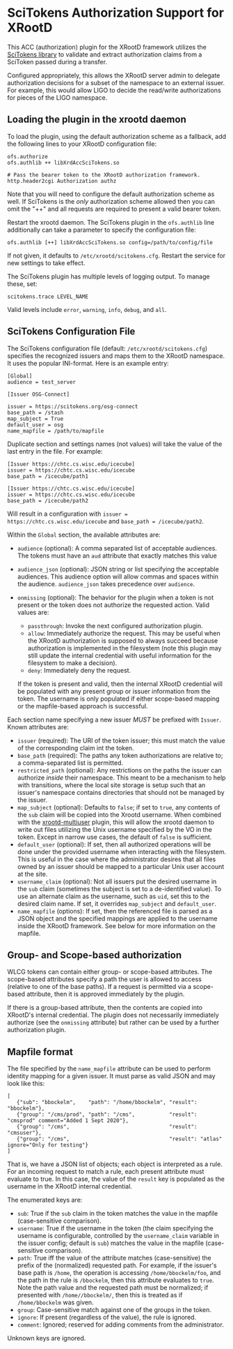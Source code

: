 SciTokens Authorization Support for XRootD
==========================================

This ACC (authorization) plugin for the XRootD framework utilizes the [SciTokens
library](https://www.scitokens.org) to validate and extract authorization claims from
a SciToken passed during a transfer.

Configured appropriately, this allows the XRootD server admin to delegate authorization
decisions for a subset of the namespace to an external issuer.  For example, this would
allow LIGO to decide the read/write authorizations for pieces of the LIGO namespace.

Loading the plugin in the xrootd daemon
---------------------------------------

To load the plugin, using the default authorization scheme as a fallback,
add the following lines to your XRootD configuration file:

```
ofs.authorize
ofs.authlib ++ libXrdAccSciTokens.so

# Pass the bearer token to the XRootD authorization framework.
http.header2cgi Authorization authz
```
Note that you will need to configure the default authorization scheme as well.
If SciTokens is the *only* authorization scheme allowed then you can
omit the "++" and all requests are required to present a valid bearer token.

Restart the xrootd daemon.  The SciTokens plugin in the `ofs.authlib` line additionally can take a
parameter to specify the configuration file:

```
ofs.authlib [++] libXrdAccSciTokens.so config=/path/to/config/file
```

If not given, it defaults to `/etc/xrootd/scitokens.cfg`.  Restart the service for new settings to take effect.

The SciTokens plugin has multiple levels of logging output.  To manage these, set:

```
scitokens.trace LEVEL_NAME
```

Valid levels include `error`, `warning`, `info`, `debug`, and `all`.

SciTokens Configuration File
----------------------------

The SciTokens configuration file (default: `/etc/xrootd/scitokens.cfg`) specifies the recognized
issuers and maps them to the XRootD namespace.  It uses the popular INI-format.  Here is an example
entry:

```
[Global]
audience = test_server

[Issuer OSG-Connect]

issuer = https://scitokens.org/osg-connect
base_path = /stash
map_subject = True
default_user = osg
name_mapfile = /path/to/mapfile
```

Duplicate section and settings names (not values) will take the value of the last entry in the file.  For example:

```
[Issuer https://chtc.cs.wisc.edu/icecube]
issuer = https://chtc.cs.wisc.edu/icecube
base_path = /icecube/path1

[Issuer https://chtc.cs.wisc.edu/icecube]
issuer = https://chtc.cs.wisc.edu/icecube
base_path = /icecube/path2
```

Will result in a configuration with `issuer =  https://chtc.cs.wisc.edu/icecube` and `base_path = /icecube/path2`.

Within the `Global` section, the available attributes are:

   - `audience` (optional): A comma separated list of acceptable audiences.  The tokens must have an `aud` attribute
     that exactly matches this value
   - `audience_json` (optional): JSON string or list specifying the acceptable audiences.  This audience option will allow
     commas and spaces within the audience.  `audience_json` takes precedence over `audience`.
   - `onmissing` (optional): The behavior for the plugin when a token is not present or the token does not authorize
     the requested action.  Valid values are:

        - `passthrough`: Invoke the next configured authorization plugin.
        - `allow`: Immediately authorize the request.  This may be useful when the XRootD authorization is supposed to
          always succeed because authorization is implemented in the filesystem (note this plugin may still update
          the internal credential with useful information for the filesystem to make a decision).
        - `deny`: Immediately deny the request.

     If the token is present and valid, then the internal XRootD credential will be populated with any present
     group or issuer information from the token.  The username is only populated if either scope-based mapping or
     the mapfile-based approach is successful.

Each section name specifying a new issuer *MUST* be prefixed with `Issuer`.  Known attributes
are:

   - `issuer` (required): The URI of the token issuer; this must match the value of the corresponding claim int
      the token.
   - `base_path` (required): The paths any token authorizations are relative to; a comma-separated list is permitted.
   - `restricted_path` (optional): Any restrictions on the paths the issuer can authorize *inside* their namespace.  This
      meant to be a mechanism to help with transitions, where the local site storage is setup such that an issuer's
      namespace contains directories that should not be managed by the issuer.
   - `map_subject` (optional): Defaults to `false`; if set to `true`, any contents of the `sub` claim will be copied
      into the Xrootd username.  When combined with the [xrootd-multiuser](https://github.com/bbockelm/xrootd-multiuser)
      plugin, this will allow the xrootd daemon to write out files utilizing the Unix username specified by the VO
      in the token.  Except in narrow use cases, the default of `false` is sufficient.
   - `default_user` (optional): If set, then all authorized operations will be done under the provided username when
      interacting with the filesystem.  This is useful in the case where the administrator desires that all files owned
      by an issuer should be mapped to a particular Unix user account at the site.
   - `username_claim` (optional): Not all issuers put the desired username in the `sub` claim (sometimes the subject is
      set to a de-identified value).  To use an alternate claim as the username, such as `uid`, set this to the desired
      claim name.  If set, it overrides `map_subject` and `default_user`.
   -  `name_mapfile` (options): If set, then the referenced file is parsed as a JSON object and the specified mappings
      are applied to the username inside the XRootD framework.  See below for more information on the mapfile.

Group- and Scope-based authorization
------------------------------------

WLCG tokens can contain either group- or scope-based attributes.  The scope-based attributes specify a path the user
is allowed to access (relative to one of the base paths).  If a request is permitted via a scope-based attribute, then
it is approved immediately by the plugin.

If there is a group-based attribute, then the contents are copied into XRootD's internal credential.  The plugin does
not necessarily immediately authorize (see the `onmissing` attribute) but rather can be used by a further authorization
plugin.

Mapfile format
--------------

The file specified by the `name_mapfile` attribute can be used to perform identity mapping for a given issuer.
It must parse as valid JSON and may look like this:

```
[
   {"sub": "bbockelm",    "path": "/home/bbockelm", "result": "bbockelm"},
   {"group": "/cms/prod", "path": "/cms",           "result": "cmsprod" comment="Added 1 Sept 2020"},
   {"group": "/cms",                                "result": "cmsuser"},
   {"group": "/cms",                                "result": "atlas"   ignore="Only for testing"}
]
```

That is, we have a JSON list of objects; each object is interpreted as a rule.  For an incoming request to match a rule,
each present attribute must evaluate to true.  In this case, the value of the `result` key is populated as the username
in the XRootD internal credential.

The enumerated keys are:
   - `sub`: True if the `sub` claim in the token matches the value in the mapfile (case-sensitive comparison).
   - `username`: True if the username in the token (the claim specifying the username is configurable, controlled by the
     `username_claim` variable in the issuer config; default is `sub`) matches the value in the mapfile (case-sensitive
     comparison).
   - `path`: True iff the value of the attribute matches (case-sensitive) the prefix of the (normalized) requested path.
     For example, if the issuer's base path is `/home`, the operation is accessing `/home/bbockelm/foo`, and the path in
     the rule is `/bbockelm`, then this attribute evaluates to `true`.  Note the path value and the requested path must
     be normalized; if presented with `/home//bbockelm/`, then this is treated as if `/home/bbockelm` was given.
   - `group`: Case-sensitive match against one of the groups in the token.
   - `ignore`: If present (regardless of the value), the rule is ignored.
   - `comment`: Ignored; reserved for adding comments from the administrator.

Unknown keys are ignored.
